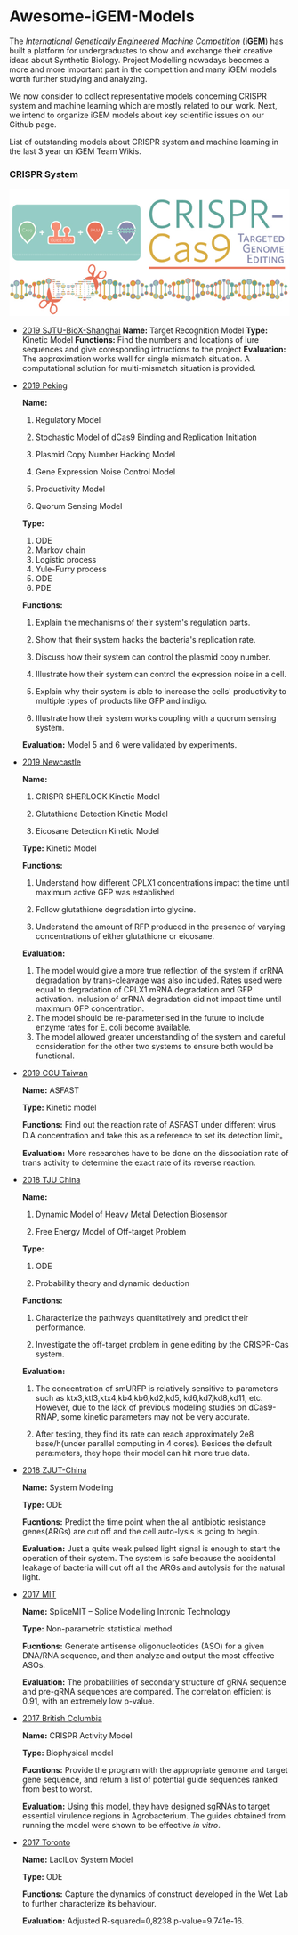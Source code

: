 # Awesome-iGEM-Models

The *International Genetically Engineered Machine Competition* (**iGEM**) has built a platform for undergraduates to show and exchange their creative ideas about Synthetic Biology. Project Modelling nowadays becomes a more and more important part in the competition and many iGEM models worth further studying and analyzing.

We now consider to collect representative models concerning CRISPR system and machine learning which are mostly related to our work. Next, we intend to organize iGEM models about key scientific issues on our Github page.

List of outstanding models about CRISPR system and machine learning in the last 3 year on iGEM Team Wikis.

### CRISPR System

![](CRISPR.jpg)

+ [2019 SJTU-BioX-Shanghai](https://2019.igem.org/Team:SJTU-BioX-Shanghai/Model)
  **Name:**  Target Recognition Model
  **Type:**  Kinetic Model
  **Functions:**  Find the numbers and locations of lure  sequences and give coresponding intructions to the project 
  **Evaluation:** The approximation works well for single mismatch situation. A computational solution for multi-mismatch situation is provided. 
  
  

+ [2019 Peking](https://2019.igem.org/Team:Peking/Model)

  **Name:**  

  1. Regulatory Model

  2. Stochastic Model of dCas9 Binding and Replication Initiation

  3. Plasmid Copy Number Hacking Model

  4. Gene Expression Noise Control Model

  5. Productivity Model

  6. Quorum Sensing Model

  **Type:**  

  1. ODE
  2. Markov chain
  3. Logistic process
  4. Yule-Furry process
  5. ODE
  6. PDE

  **Functions:**  

  1. Explain the mechanisms of their  system's regulation parts.

  2. Show that their system hacks the  bacteria's replication rate.
  3. Discuss how their system can control  the plasmid copy number.
  4. Illustrate how their system can  control the expression noise in a cell.
  5. Explain why their system is able to  increase the cells' productivity to multiple types of products like GFP and  indigo.
  6. Illustrate how their system works  coupling with a quorum sensing system. 

  **Evaluation:**   Model 5 and 6 were validated by  experiments.  

  

+ [2019 Newcastle](  https://2019.igem.org/Team:Newcastle/Model )

  **Name:**  

  1. CRISPR SHERLOCK Kinetic Model

  2. Glutathione Detection Kinetic Model

  3. Eicosane Detection Kinetic Model

  **Type:** Kinetic Model

  **Functions:**  

  1. Understand how different CPLX1 concentrations impact the time until maximum active GFP was established

  2. Follow glutathione degradation into glycine.

  3. Understand the amount of RFP produced in the presence of varying concentrations of either glutathione or eicosane.

  **Evaluation:** 

  1. The model would give a more true  reflection of the system if crRNA degradation by trans-cleavage was also  included. Rates used were equal to degradation of CPLX1 mRNA degradation and  GFP activation. Inclusion of crRNA degradation did not impact time until  maximum GFP concentration.
  2. The model should be re-parameterised  in the future to include enzyme rates for E. coli become available. 
  3. The model allowed greater  understanding of the system and careful consideration for the other two  systems to ensure both would be functional. 

  

+ [2019 CCU Taiwan](https://2019.igem.org/Team:CCU_Taiwan/Model)

  **Name:**  ASFAST

  **Type:**  Kinetic model

  **Functions:**  Find out the reaction rate of ASFAST under different virus D.A concentration and take this as a reference to set its detection limit。

  **Evaluation:**  More researches have to be done on the dissociation rate of trans activity to determine the exact rate of its reverse reaction.

  

+ [2018  TJU China](http://2018.igem.org/Team:TJU_China/Model)

  **Name:**    

  1. Dynamic Model of Heavy Metal Detection  Biosensor  

  2. Free Energy Model of Off-target  Problem  

  **Type:**  

  1. ODE  

  2. Probability theory and dynamic  deduction

  **Functions:** 

  1. Characterize the pathways quantitatively and predict their performance.

  2. Investigate the off-target problem in gene editing by the CRISPR-Cas system.

  **Evaluation:**    

  1. The concentration of smURFP is relatively sensitive to parameters such as ktx3,ktl3,ktx4,kb4,kb6,kd2,kd5, kd6,kd7,kd8,kd11, etc. However, due to the lack of previous modeling studies  on dCas9-RNAP, some kinetic parameters may not be very accurate.  

  2. After testing, they find its rate can  reach approximately 2e8 base/h(under parallel computing in 4 cores).  Besides the default para:meters, they hope their model can hit more true data.  

  

+ [2018 ZJUT-China](http://2018.igem.org/Team:ZJUT-China/Model)

  **Name:** System Modeling

  **Type:** ODE

  **Fucntions:**  Predict the time point when the all antibiotic resistance genes(ARGs) are cut off and the cell auto-lysis is going to begin.

  **Evaluation:**  Just a quite weak pulsed light signal is enough to start the operation of their system. The system is safe because the accidental leakage of bacteria will cut off all the ARGs and autolysis for the natural light.

  

+ [2017 MIT](http://2017.igem.org/Team:MIT/Model)

  **Name:**    SpliceMIT – Splice Modelling Intronic  Technology  

  **Type:**  Non-parametric statistical method

  **Fucntions:**  Generate antisense oligonucleotides (ASO) for a given DNA/RNA sequence, and then analyze and output the most effective ASOs.

  **Evaluation:** The probabilities of secondary structure of gRNA sequence and pre-gRNA sequences are compared. The correlation efficient is 0.91, with an extremely low p-value. 

+ [2017 British Columbia](http://2017.igem.org/Team:British_Columbia/Model)

  **Name:**   CRISPR Activity Model  

  **Type:**  Biophysical model

  **Fucntions:**  Provide the program with the appropriate genome and target gene sequence, and return a list of potential guide sequences ranked from best to worst.

  **Evaluation:**  Using this model, they have designed sgRNAs to target essential virulence regions in Agrobacterium. The guides obtained from running the model were shown to be effective *in vitro*.

+ [2017 Toronto](2017.igem.org/Team:Toronto/Drylab)

  **Name:**   LacILov System Model

  **Type:**   ODE  

  **Functions:**  Capture the dynamics of construct developed in the Wet Lab to further characterize its behaviour.

  **Evaluation:**  Adjusted R-squared=0,8238  p-value=9.741e-16.  

